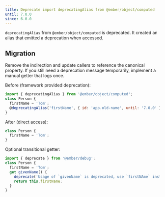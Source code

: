 ```yaml
---
title: Deprecate import deprecatingAlias from @ember/object/computed
until: 7.0.0
since: 6.0.0
---
```


`deprecatingAlias` from `@ember/object/computed` is deprecated. It created an alias that emitted a deprecation when accessed.

## Migration
Remove the indirection and update callers to reference the canonical property. If you still need a deprecation message temporarily, implement a manual getter that logs once.

Before (framework provided deprecation):
```js
import { deprecatingAlias } from '@ember/object/computed';
class Person {
  firstName = 'Tom';
  @deprecatingAlias('firstName', { id: 'app.old-name', until: '7.0.0' }) givenName;
}
```
After (direct access):
```js
class Person {
  firstName = 'Tom';
}
```
Optional transitional getter:
```js
import { deprecate } from '@ember/debug';
class Person {
  firstName = 'Tom';
  get givenName() {
    deprecate('Usage of `givenName` is deprecated, use `firstNAme` instead.');
    return this.firstName;
  }
}
```
